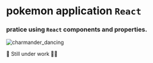 # pokemon application `React`
### pratice using `React` components and properties.

![charmander_dancing](https://user-images.githubusercontent.com/49618856/91090031-b9f98400-e654-11ea-85c4-e9400b61a0cc.gif)

🛑 Still under work  🧑‍🔧
